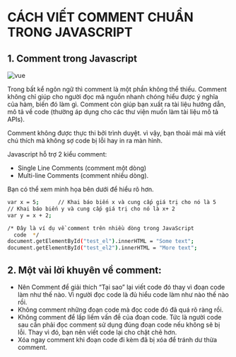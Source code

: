 # CÁCH VIẾT COMMENT CHUẨN TRONG JAVASCRIPT

## 1. Comment trong Javascript

<img src="https://vntalking.com/wp-content/uploads/2019/08/cu-phap-javascript-co-ban-2.png" alt="vue">

Trong bất kể ngôn ngữ thì comment là một phần không thể thiếu. Comment không chỉ giúp cho người đọc mã nguồn nhanh chóng hiểu được ý nghĩa của hàm, biến đó làm gì. Comment còn giúp bạn xuất ra tài liệu hướng dẫn, mô tả về code (thường áp dụng cho các thư viện muốn làm tài liệu mô tả APIs).

Comment không được thực thi bởi trình duyệt. vì vậy, bạn thoải mái mà viết chú thích mà không sợ code bị lỗi hay in ra màn hình.

Javascript hỗ trợ 2 kiểu comment:
- Single Line Comments (comment một dòng)
- Multi-line Comments (comment nhiều dòng).

Bạn có thể xem minh họa bên dưới để hiểu rõ hơn.

```bash
var x = 5;      // Khai báo biến x và cung cấp giá trị cho nó là 5
// Khai báo biến y và cung cấp giá trị cho nó là x+ 2
var y = x + 2;

/* Đây là ví dụ về comment trên nhiều dòng trong JavaScript
  code  */
document.getElementById("test_el").innerHTML = "Some text";
document.getElementById("test_el2").innerHTML = "More text";
```

## 2. Một vài lời khuyên về comment:
- Nên Comment để giải thích “Tại sao” lại viết code đó thay vì đoạn code làm như thế nào. Vì người đọc code là đủ hiểu code làm như nào thế nào rồi.
- Không comment những đoạn code mà đọc code đó đã quá rõ ràng rồi.
- Không comment để lấp liếm vấn đề của đoạn code. Tức là người code sau cần phải đọc comment sử dụng đúng đoạn code nếu không sẽ bị lỗi. Thay vì đó, bạn nên viết code lại cho chặt chẽ hơn.
- Xóa ngay comment khi đoạn code đi kèm đã bị xóa để tránh dư thừa comment.
